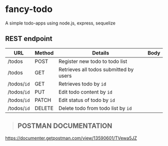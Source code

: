 # fancy-todo

A simple todo-apps using node.js, express, sequelize

## REST endpoint

URL | Method | Details | Body
---- | ---- | ---- | ----
/todos | POST | Register new todo to todo list
/todos | GET | Retrieves all todos submitted by users
/todos/```id``` | GET | Retrieves todo by ```id```
/todos/```id``` | PUT | Edit todo content by ```id```
/todos/```id``` | PATCH | Edit status of todo by ```id```
/todos/```id``` | DELETE | Delete todo from todo list by ```id```

> ## POSTMAN DOCUMENTATION
https://documenter.getpostman.com/view/13590601/TVewa5JZ